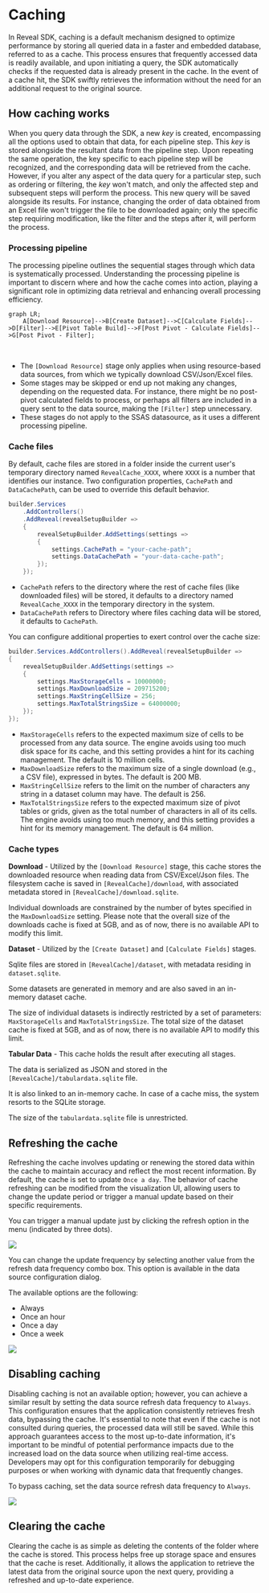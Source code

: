 # Caching

In Reveal SDK, caching is a default mechanism designed to optimize performance by storing all queried data in a faster and embedded database, referred to as a cache. This process ensures that frequently accessed data is readily available, and upon initiating a query, the SDK automatically checks if the requested data is already present in the cache. In the event of a cache hit, the SDK swiftly retrieves the information without the need for an additional request to the original source.

## How caching works
When you query data through the SDK, a new *key* is created, encompassing all the options used to obtain that data, for each pipeline step. This *key* is stored alongside the resultant data from the pipeline step. Upon repeating the same operation, the key specific to each pipeline step will be recognized, and the corresponding data will be retrieved from the cache. However, if you alter any aspect of the data query for a particular step, such as ordering or filtering, the *key* won't match, and only the affected step and subsequent steps will perform the process. This new query will be saved alongside its results. For instance, changing the order of data obtained from an Excel file won't trigger the file to be downloaded again; only the specific step requiring modification, like the filter and the steps after it, will perform the process.

### Processing pipeline
The processing pipeline outlines the sequential stages through which data is systematically processed. Understanding the processing pipeline is important to discern where and how the cache comes into action, playing a significant role in optimizing data retrieval and enhancing overall processing efficiency.

```mermaid
graph LR;
    A[Download Resource]-->B[Create Dataset]-->C[Calculate Fields]-->D[Filter]-->E[Pivot Table Build]-->F[Post Pivot - Calculate Fields]-->G[Post Pivot - Filter];
```

<br/>

- The `[Download Resource]` stage only applies when using resource-based data sources, from which we typically download CSV/Json/Excel files.
- Some stages may be skipped or end up not making any changes, depending on the requested data. For instance, there might be no post-pivot calculated fields to process, or perhaps all filters are included in a query sent to the data source, making the `[Filter]` step unnecessary.
- These stages do not apply to the SSAS datasource, as it uses a different processing pipeline.

### Cache files
By default, cache files are stored in a folder inside the current user's temporary directory named `RevealCache_XXXX`, where `XXXX` is a number that identifies our instance. Two configuration properties, `CachePath` and `DataCachePath`, can be used to override this default behavior.

```cs
builder.Services
    .AddControllers()
    .AddReveal(revealSetupBuilder =>
    {
        revealSetupBuilder.AddSettings(settings =>
        {
            settings.CachePath = "your-cache-path";
            settings.DataCachePath = "your-data-cache-path";
        });
    });
```

- `CachePath` refers to the directory where the rest of cache files (like downloaded files) will be stored, it defaults to a directory named `RevealCache_XXXX` in the temporary directory in the system.
- `DataCachePath` refers to Directory where files caching data will be stored, it defaults to `CachePath`.

You can configure additional properties to exert control over the cache size:

```cs
builder.Services.AddControllers().AddReveal(revealSetupBuilder =>
{
    revealSetupBuilder.AddSettings(settings =>
    {
        settings.MaxStorageCells = 10000000;
        settings.MaxDownloadSize = 209715200;
        settings.MaxStringCellSize = 256;
        settings.MaxTotalStringsSize = 64000000;
    });
});
```

- `MaxStorageCells` refers to the expected maximum size of cells to be processed from any data source. The engine avoids using too much disk space for its cache, and this setting provides a hint for its caching management. The default is 10 million cells.
- `MaxDownloadSize` refers to the maximum size of a single download (e.g., a CSV file), expressed in bytes. The default is 200 MB.
- `MaxStringCellSize` refers to the limit on the number of characters any string in a dataset column may have. The default is 256.
- `MaxTotalStringsSize` refers to the expected maximum size of pivot tables or grids, given as the total number of characters in all of its cells. The engine avoids using too much memory, and this setting provides a hint for its memory management. The default is 64 million.

### Cache types
**Download** - Utilized by the `[Download Resource]` stage, this cache stores the downloaded resource when reading data from CSV/Excel/Json files. The filesystem cache is saved in `[RevealCache]/download`, with associated metadata stored in `[RevealCache]/download.sqlite`.

Individual downloads are constrained by the number of bytes specified in the `MaxDownloadSize` setting. Please note that the overall size of the downloads cache is fixed at 5GB, and as of now, there is no available API to modify this limit.

**Dataset** - Utilized by the `[Create Dataset]` and `[Calculate Fields]` stages.

Sqlite files are stored in `[RevealCache]/dataset`, with metadata residing in `dataset.sqlite`.

Some datasets are generated in memory and are also saved in an in-memory dataset cache.

The size of individual datasets is indirectly restricted by a set of parameters: `MaxStorageCells` and `MaxTotalStringsSize`. The total size of the dataset cache is fixed at 5GB, and as of now, there is no available API to modify this limit.

**Tabular Data** - This cache holds the result after executing all stages.

The data is serialized as JSON and stored in the `[RevealCache]/tabulardata.sqlite` file.

It is also linked to an in-memory cache. In case of a cache miss, the system resorts to the SQLite storage.

The size of the `tabulardata.sqlite` file is unrestricted.

## Refreshing the cache
Refreshing the cache involves updating or renewing the stored data within the cache to maintain accuracy and reflect the most recent information. By default, the cache is set to update `Once a day`. The behavior of cache refreshing can be modified from the visualization UI, allowing users to change the update period or trigger a manual update based on their specific requirements.

You can trigger a manual update just by clicking the refresh option in the menu (indicated by three dots).

![](images/cache-refresh.jpg)

You can change the update frequency by selecting another value from the refresh data frequency combo box. This option is available in the data source configuration dialog.

The available options are the following:
- Always
- Once an hour
- Once a day
- Once a week

![](images/cache-frequency.jpg)

## Disabling caching
Disabling caching is not an available option; however, you can achieve a similar result by setting the data source refresh data frequency to `Always`. This configuration ensures that the application consistently retrieves fresh data, bypassing the cache. It's essential to note that even if the cache is not consulted during queries, the processed data will still be saved. While this approach guarantees access to the most up-to-date information, it's important to be mindful of potential performance impacts due to the increased load on the data source when utilizing real-time access. Developers may opt for this configuration temporarily for debugging purposes or when working with dynamic data that frequently changes.

To bypass caching, set the data source refresh data frequency to `Always`.

![](images/cache-disable.jpg)

## Clearing the cache

Clearing the cache is as simple as deleting the contents of the folder where the cache is stored. This process helps free up storage space and ensures that the cache is reset. Additionally, it allows the application to retrieve the latest data from the original source upon the next query, providing a refreshed and up-to-date experience.
